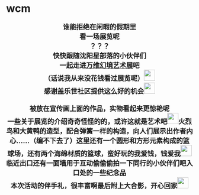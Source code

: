 # wcm


<p style="text-align: center;">
    <strong><span style="font-size: 18px;">谁能拒绝在闲暇的假期里<br/>看一场展览呢<br/>？？？<br/>快快跟随沈阳星部落的小伙伴们<br/>一起走进</span></strong><span style="text-decoration: underline;"><strong><span style="text-decoration: underline; font-size: 18px;">万维幻境艺术展</span></strong></span><strong><span style="font-size: 18px;">吧<br/>（话说我从来没花钱看过展览呢）</span><img src="http://www.samsungmembers.cn//ueditor/dialogs/emotion/images/yellow/17.gif" width="30px" height="30px"/><span style="font-size: 18px;"><br/>感谢盖乐世社区提供这么好的机会</span><img src="http://www.samsungmembers.cn//ueditor/dialogs/emotion/images/yellow/45.gif" width="30px" height="30px"/><span style="font-size: 18px;"><br/><br/>被放在宣传画上面的作品，实物看起来更惊艳呢<br/></span><img src="http://www.galaxyclub.cn//Upload/IMAGES/23/0724/3fd5bbadb415453b9a0116de6c4412ef_650x0.jpeg" class="ueditor_img" alt="" id="img16901662635220" /><span style="font-size: 18px;">一些关于展览的介绍</span><img src="http://www.galaxyclub.cn//Upload/IMAGES/23/0724/5d0033245be94ad0b8567872527a5a14_650x0.jpeg" class="ueditor_img" alt="" id="img16901662635231" /><span style="font-size: 18px;">奇奇怪怪的的，或许这就是艺术吧</span><img src="http://www.samsungmembers.cn//ueditor/dialogs/emotion/images/life/20.gif" width="30px" height="30px"/><img src="http://www.galaxyclub.cn//Upload/IMAGES/23/0724/9e126effd8cd46cdb336652a631e0861_650x0.jpeg" class="ueditor_img" alt="" id="img16901662635232" /><span style="font-size: 18px;">火烈鸟和大黄鸭的造型，配合弹簧一样的构造，向人们展示出作者内心……（编不下去了）</span><img src="http://www.galaxyclub.cn//Upload/IMAGES/23/0724/aee220e6fdb34709a25fb3ae22a2fcec_650x0.jpeg" class="ueditor_img" alt="" id="img16901667157420" /><span style="font-size: 18px;">这里还有一个圆形和方形元素构成的篮球场，还有两个海绵材质的篮球，蛮好玩的</span><img src="http://www.galaxyclub.cn//Upload/IMAGES/23/0724/bc1313a037ea4890a6d79b58f8fbc9b2_650x0.jpeg" class="ueditor_img" alt="" id="img16901667157421" /><span style="font-size: 18px;">我爱钱，钱爱我</span><img src="http://www.samsungmembers.cn//ueditor/dialogs/emotion/images/life/19.gif" width="30px" height="30px"/><img src="http://www.galaxyclub.cn//Upload/IMAGES/23/0724/638e38706aa749a183bd26f1a39c0d55_650x0.jpeg" class="ueditor_img" alt="" id="img16901662635233" /><span style="font-size: 18px;">临近出口还有一面墙用于互动</span><img src="http://www.galaxyclub.cn//Upload/IMAGES/23/0724/92db0a1d25494898b0e75e6a3bd77963_650x0.jpeg" class="ueditor_img" alt="" id="img16901662635234" /><span style="font-size: 18px;">偷偷偷拍一下同行的小伙伴们吧</span><img src="http://www.galaxyclub.cn//Upload/IMAGES/23/0724/7388864f62204ba7b22d8d0c0361d5bf_650x0.jpeg" class="ueditor_img" alt="" id="img16901662635235" /><span style="font-size: 18px;">入口处的一些纪念品</span><img src="http://www.galaxyclub.cn//Upload/IMAGES/23/0724/f42dc6e5d1ce484b97940bbb247f99e3_650x0.jpeg" class="ueditor_img" alt="" id="img16901662635236" /><span style="font-size: 18px;"><br/>本次活动的伴手礼，很丰富啊</span><img src="http://www.galaxyclub.cn//Upload/IMAGES/23/0724/90db9bd45fb14b31bad8dbad58549f0b_650x0.jpeg" class="ueditor_img" alt="" id="img16901665718760" /><span style="font-size: 18px;">最后附上大合影，开心回家</span><img src="http://www.samsungmembers.cn//ueditor/dialogs/emotion/images/life/23.gif" width="30px" height="30px"/><img src="http://www.galaxyclub.cn//Upload/IMAGES/23/0724/575a978cf18a4ef0b85af42e6b932940_650x0.jpeg" class="ueditor_img" alt="" id="img16901662635237" /></strong>
</p>